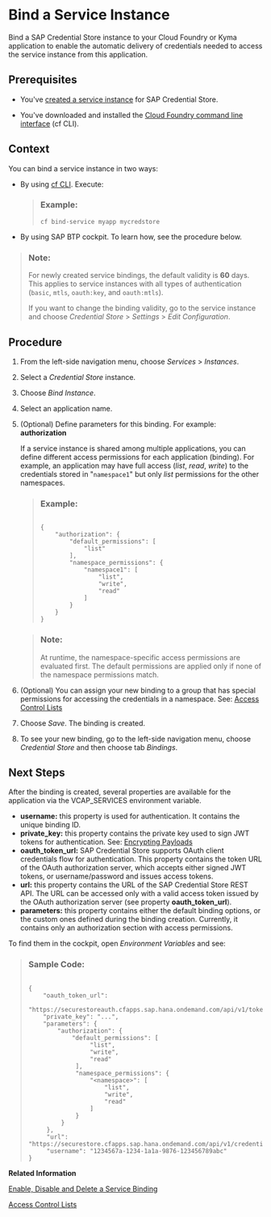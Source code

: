 <!-- loio0aead0c072cd43a1a65f8b5edfaaf8f5 -->

# Bind a Service Instance

Bind a SAP Credential Store instance to your Cloud Foundry or Kyma application to enable the automatic delivery of credentials needed to access the service instance from this application.



<a name="loio0aead0c072cd43a1a65f8b5edfaaf8f5__prereq_ogq_mxl_jsb"/>

## Prerequisites

-   You've [created a service instance](create-a-service-instance-dc5f087.md) for SAP Credential Store.

-   You've downloaded and installed the [Cloud Foundry command line interface](https://help.sap.com/products/BTP/65de2977205c403bbc107264b8eccf4b/4ef907afb1254e8286882a2bdef0edf4.html) \(cf CLI\).



## Context

You can bind a service instance in two ways:

-   By using [cf CLI](https://docs.cloudfoundry.org/devguide/services/managing-services.html#bind). Execute:

    > ### Example:  
    > ```
    > cf bind-service myapp mycredstore
    > ```

-   By using SAP BTP cockpit. To learn how, see the procedure below.


> ### Note:  
> For newly created service bindings, the default validity is **60** days. This applies to service instances with all types of authentication \(`basic`, `mtls`, `oauth:key`, and `oauth:mtls`\).
> 
> If you want to change the binding validity, go to the service instance and choose *Credential Store* \> *Settings* \> *Edit Configuration*.



## Procedure

1.  From the left-side navigation menu, choose *Services* \> *Instances*.

2.  Select a *Credential Store* instance.

3.  Choose *Bind Instance*.

4.  Select an application name.

5.  \(Optional\) Define parameters for this binding. For example: **authorization**

    If a service instance is shared among multiple applications, you can define different access permissions for each application \(binding\). For example, an application may have full access \(*list*, *read*, *write*\) to the credentials stored in "`namespace1`" but only *list* permissions for the other namespaces.

    > ### Example:  
    > ```
    > 
    > {
    >     "authorization": {
    >         "default_permissions": [
    >             "list"    
    >         ],
    >         "namespace_permissions": {
    >             "namespace1": [
    >                 "list",
    >                 "write",
    >                 "read"
    >             ]
    >         }
    >     }
    > }
    > ```

    > ### Note:  
    > At runtime, the namespace-specific access permissions are evaluated first. The default permissions are applied only if none of the namespace permissions match.

6.  \(Optional\) You can assign your new binding to a group that has special permissions for accessing the credentials in a namespace. See: [Access Control Lists](../security/access-control-lists-81a9cb6.md)

7.  Choose *Save*. The binding is created.

8.  To see your new binding, go to the left-side navigation menu, choose *Credential Store* and then choose tab *Bindings*.




<a name="loio0aead0c072cd43a1a65f8b5edfaaf8f5__postreq_igx_1pk_bgb"/>

## Next Steps

After the binding is created, several properties are available for the application via the VCAP\_SERVICES environment variable.

-   **username:** this property is used for authentication. It contains the unique binding ID.
-   **private\_key:** this property contains the private key used to sign JWT tokens for authentication. See: [Encrypting Payloads](../rest-api/encrypting-payloads-7202e7a.md)
-   **oauth\_token\_url:** SAP Credential Store supports OAuth client credentials flow for authentication. This property contains the token URL of the OAuth authorization server, which accepts either signed JWT tokens, or username/password and issues access tokens.
-   **url:** this property contains the URL of the SAP Credential Store REST API. The URL can be accessed only with a valid access token issued by the OAuth authorization server \(see property **oauth\_token\_url**\).
-   **parameters:** this property contains either the default binding options, or the custom ones defined during the binding creation. Currently, it contains only an authorization section with access permissions.

To find them in the cockpit, open *Environment Variables* and see:

> ### Sample Code:  
> ```
> 
> {  
>     "oauth_token_url": 
>     "https://securestoreauth.cfapps.sap.hana.ondemand.com/api/v1/token",  
>     "private_key": "...",  
>     "parameters": {    
>         "authorization": {      
>             "default_permissions": [        
>                  "list",        
>                  "write",        
>                  "read"      
>              ],      
>              "namespace_permissions": {        
>                  "<namespace>": [          
>                      "list",
>                      "write",
>                      "read"        
>                  ]
>              }
>          }
>      },
>      "url": "https://securestore.cfapps.sap.hana.ondemand.com/api/v1/credentials",  
>      "username": "1234567a-1234-1a1a-9876-123456789abc"
> }
> ```

**Related Information**  


[Enable, Disable and Delete a Service Binding](enable-disable-and-delete-a-service-binding-eb06422.md "Manage the service bindings related to your SAP Credential Store service instances.")

[Access Control Lists](../security/access-control-lists-81a9cb6.md "In SAP Credential Store, access control lists define the access (assignment) of a service binding to particular groups of credentials on a subaccount or namespace level.")

